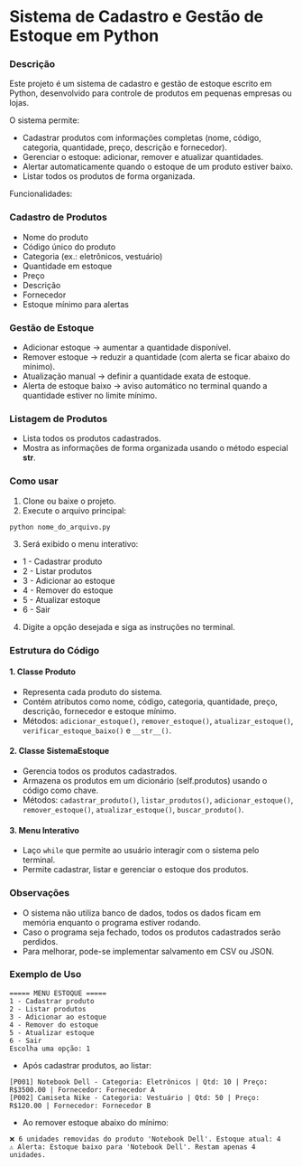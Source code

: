 # Sistema de Cadastro e Gestão de Estoque em Python
### Descrição

Este projeto é um sistema de cadastro e gestão de estoque escrito em Python, desenvolvido para controle de produtos em pequenas empresas ou lojas.

O sistema permite:

- Cadastrar produtos com informações completas (nome, código, categoria, quantidade, preço, descrição e fornecedor).
- Gerenciar o estoque: adicionar, remover e atualizar quantidades.
- Alertar automaticamente quando o estoque de um produto estiver baixo.
- Listar todos os produtos de forma organizada.

Funcionalidades:

### Cadastro de Produtos
- Nome do produto
- Código único do produto
- Categoria (ex.: eletrônicos, vestuário)
- Quantidade em estoque
- Preço
- Descrição
- Fornecedor
- Estoque mínimo para alertas

### Gestão de Estoque
- Adicionar estoque → aumentar a quantidade disponível.
- Remover estoque → reduzir a quantidade (com alerta se ficar abaixo do mínimo).
- Atualização manual → definir a quantidade exata de estoque.
- Alerta de estoque baixo → aviso automático no terminal quando a quantidade estiver no limite mínimo.

### Listagem de Produtos
- Lista todos os produtos cadastrados.
- Mostra as informações de forma organizada usando o método especial __str__.

### Como usar

1. Clone ou baixe o projeto.
2. Execute o arquivo principal:

``` python nome_do_arquivo.py ```

3. Será exibido o menu interativo:

- 1 - Cadastrar produto
- 2 - Listar produtos
- 3 - Adicionar ao estoque
- 4 - Remover do estoque
- 5 - Atualizar estoque
- 6 - Sair

4. Digite a opção desejada e siga as instruções no terminal.

### Estrutura do Código

#### 1. Classe Produto

- Representa cada produto do sistema.
- Contém atributos como nome, código, categoria, quantidade, preço, descrição, fornecedor e estoque mínimo.
- Métodos: ```adicionar_estoque()```, ```remover_estoque()```, ```atualizar_estoque()```, ```verificar_estoque_baixo()``` e ```__str__()```.

#### 2. Classe SistemaEstoque

- Gerencia todos os produtos cadastrados.
- Armazena os produtos em um dicionário (self.produtos) usando o código como chave.
- Métodos: ```cadastrar_produto()```, ```listar_produtos()```, ```adicionar_estoque()```, ```remover_estoque()```, ```atualizar_estoque()```, ```buscar_produto()```.

#### 3. Menu Interativo

- Laço ```while``` que permite ao usuário interagir com o sistema pelo terminal.
- Permite cadastrar, listar e gerenciar o estoque dos produtos.

### Observações

- O sistema não utiliza banco de dados, todos os dados ficam em memória enquanto o programa estiver rodando.
- Caso o programa seja fechado, todos os produtos cadastrados serão perdidos.
- Para melhorar, pode-se implementar salvamento em CSV ou JSON.

### Exemplo de Uso
```
===== MENU ESTOQUE =====
1 - Cadastrar produto
2 - Listar produtos
3 - Adicionar ao estoque
4 - Remover do estoque
5 - Atualizar estoque
6 - Sair
Escolha uma opção: 1
```

- Após cadastrar produtos, ao listar:

```
[P001] Notebook Dell - Categoria: Eletrônicos | Qtd: 10 | Preço: R$3500.00 | Fornecedor: Fornecedor A
[P002] Camiseta Nike - Categoria: Vestuário | Qtd: 50 | Preço: R$120.00 | Fornecedor: Fornecedor B
```

- Ao remover estoque abaixo do mínimo:

```
❌ 6 unidades removidas do produto 'Notebook Dell'. Estoque atual: 4
⚠️ Alerta: Estoque baixo para 'Notebook Dell'. Restam apenas 4 unidades.
```
